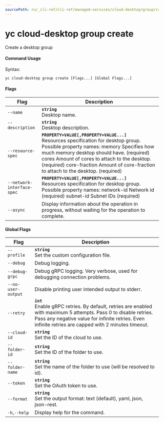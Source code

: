 ```yaml
---
sourcePath: ru/_cli-ref/cli-ref/managed-services/cloud-desktop/group/create.md
---
```

# yc cloud-desktop group create

Create a desktop group

#### Command Usage

Syntax: 

`yc cloud-desktop group create [Flags...] [Global Flags...]`

#### Flags

| Flag | Description |
|----|----|
|`--name`|<b>`string`</b><br/> Desktop name.|
|`--description`|<b>`string`</b><br/> Desktop description.|
|`--resource-spec`|<b>`PROPERTY=VALUE[,PROPERTY=VALUE...]`</b><br/> Resources specification for desktop group.  Possible property names:  memory Specifies how much memory desktop should have. (required)  cores Amount of cores to attach to the desktop. (required)  core-fraction Amount of core-fraction to attach to the desktop. (required)  |
|`--network-interface-spec`|<b>`PROPERTY=VALUE[,PROPERTY=VALUE...]`</b><br/> Resources specification for desktop group.  Possible property names:  network-id Network id (required)  subnet-id Subnet IDs (required)  |
|`--async`| Display information about the operation in progress, without waiting for the operation to complete.|

#### Global Flags

| Flag | Description |
|----|----|
|`--profile`|<b>`string`</b><br/>Set the custom configuration file.|
|`--debug`|Debug logging.|
|`--debug-grpc`|Debug gRPC logging. Very verbose, used for debugging connection problems.|
|`--no-user-output`|Disable printing user intended output to stderr.|
|`--retry`|<b>`int`</b><br/>Enable gRPC retries. By default, retries are enabled with maximum 5 attempts. Pass 0 to disable retries. Pass any negative value for infinite retries. Even infinite retries are capped with 2 minutes timeout.|
|`--cloud-id`|<b>`string`</b><br/>Set the ID of the cloud to use.|
|`--folder-id`|<b>`string`</b><br/>Set the ID of the folder to use.|
|`--folder-name`|<b>`string`</b><br/>Set the name of the folder to use (will be resolved to id).|
|`--token`|<b>`string`</b><br/>Set the OAuth token to use.|
|`--format`|<b>`string`</b><br/>Set the output format: text (default), yaml, json, json-rest.|
|`-h`,`--help`|Display help for the command.|
